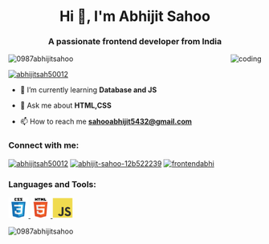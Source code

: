 <h1 align="center">Hi 👋, I'm Abhijit Sahoo</h1>
<h3 align="center">A passionate frontend developer from India</h3>
<img align="right" alt="coding" with="400"src="![image](https://github.com/0987Abhijitsahoo/Similis-Youtube/assets/106388418/ea15d84f-982a-4017-86a5-f80a452990eb)">

<p align="left"> <img src="https://komarev.com/ghpvc/?username=0987abhijitsahoo&label=Profile%20views&color=0e75b6&style=flat" alt="0987abhijitsahoo" /> </p>

<p align="left"> <a href="https://twitter.com/abhijitsah50012" target="blank"><img src="https://img.shields.io/twitter/follow/abhijitsah50012?logo=twitter&style=for-the-badge" alt="abhijitsah50012" /></a> </p>

- 🌱 I’m currently learning **Database and JS**

- 💬 Ask me about **HTML,CSS**

- 📫 How to reach me **sahooabhijit5432@gmail.com**

<h3 align="left">Connect with me:</h3>
<p align="left">
<a href="https://twitter.com/abhijitsah50012" target="blank"><img align="center" src="https://raw.githubusercontent.com/rahuldkjain/github-profile-readme-generator/master/src/images/icons/Social/twitter.svg" alt="abhijitsah50012" height="30" width="40" /></a>
<a href="https://linkedin.com/in/abhijit-sahoo-12b522239" target="blank"><img align="center" src="https://raw.githubusercontent.com/rahuldkjain/github-profile-readme-generator/master/src/images/icons/Social/linked-in-alt.svg" alt="abhijit-sahoo-12b522239" height="30" width="40" /></a>
<a href="https://fb.com/frontendabhi" target="blank"><img align="center" src="https://raw.githubusercontent.com/rahuldkjain/github-profile-readme-generator/master/src/images/icons/Social/facebook.svg" alt="frontendabhi" height="30" width="40" /></a>
</p>

<h3 align="left">Languages and Tools:</h3>
<p align="left"> <a href="https://www.w3schools.com/css/" target="_blank" rel="noreferrer"> <img src="https://raw.githubusercontent.com/devicons/devicon/master/icons/css3/css3-original-wordmark.svg" alt="css3" width="40" height="40"/> </a> <a href="https://www.w3.org/html/" target="_blank" rel="noreferrer"> <img src="https://raw.githubusercontent.com/devicons/devicon/master/icons/html5/html5-original-wordmark.svg" alt="html5" width="40" height="40"/> </a> <a href="https://developer.mozilla.org/en-US/docs/Web/JavaScript" target="_blank" rel="noreferrer"> <img src="https://raw.githubusercontent.com/devicons/devicon/master/icons/javascript/javascript-original.svg" alt="javascript" width="40" height="40"/> </a> </p>

<p><img align="center" src="https://github-readme-stats.vercel.app/api/top-langs?username=0987abhijitsahoo&show_icons=true&locale=en&layout=compact" alt="0987abhijitsahoo" /></p>
